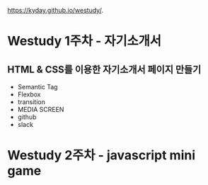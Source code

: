 https://kyday.github.io/westudy/.


# Westudy 1주차 - 자기소개서

## HTML & CSS를 이용한 자기소개서 페이지 만들기
- Semantic Tag 
- Flexbox
- transition
- MEDIA SCREEN
- github
- slack


# Westudy 2주차 - javascript mini game
